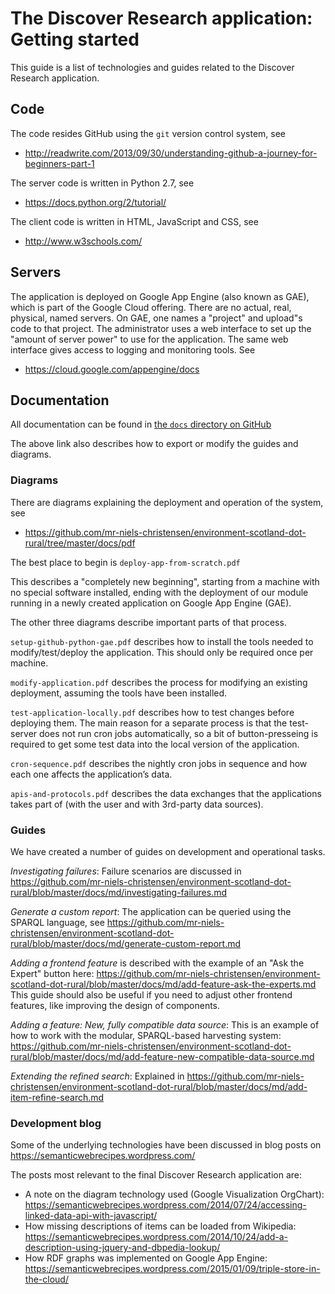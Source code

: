 The Discover Research application: Getting started
==================================================

This guide is a list of technologies and guides related to the Discover Research application.

## Code

The code resides GitHub using the `git` version control system, see
- http://readwrite.com/2013/09/30/understanding-github-a-journey-for-beginners-part-1

The server code is written in Python 2.7, see
- https://docs.python.org/2/tutorial/

The client code is written in HTML, JavaScript and CSS, see
- http://www.w3schools.com/

## Servers

The application is deployed on Google App Engine (also known as GAE), which is part of the Google Cloud offering. There are no actual, real, physical, named servers. On GAE, one names a "project" and upload"s code to that project. The administrator uses a web interface to set up the "amount of server power" to use for the application. The same web interface gives access to logging and monitoring tools. See
- https://cloud.google.com/appengine/docs

## Documentation

All documentation can be found in [the `docs` directory on GitHub](https://github.com/mr-niels-christensen/environment-scotland-dot-rural/tree/master/docs)

The above link also describes how to export or modify the guides and diagrams.

### Diagrams

There are diagrams explaining the deployment and operation of the system, see
- https://github.com/mr-niels-christensen/environment-scotland-dot-rural/tree/master/docs/pdf

The best place to begin is `deploy-app-from-scratch.pdf`

This describes a "completely new beginning", starting from a machine with no special software installed, ending with the deployment of our module running in a newly created application on Google App Engine (GAE).

The other three diagrams describe important parts of that process.

`setup-github-python-gae.pdf` describes how to install the tools needed to modify/test/deploy the application. This should only be required once per machine.

`modify-application.pdf` describes the process for modifying an existing deployment, assuming the tools have been installed.

`test-application-locally.pdf` describes how to test changes before deploying them. The main reason for a separate process is that the test-server does not run cron jobs automatically, so a bit of button-presseing is required to get some test data into the local version of the application.

`cron-sequence.pdf` describes the nightly cron jobs in sequence and how each one affects the application’s data.

`apis-and-protocols.pdf` describes the data exchanges that the applications takes part of (with the user and with 3rd-party data sources).

### Guides

We have created a number of guides on development and operational tasks.

_Investigating failures_: Failure scenarios are discussed in https://github.com/mr-niels-christensen/environment-scotland-dot-rural/blob/master/docs/md/investigating-failures.md

_Generate a custom report_: The application can be queried using the SPARQL language, see https://github.com/mr-niels-christensen/environment-scotland-dot-rural/blob/master/docs/md/generate-custom-report.md

_Adding a frontend feature_ is described with the example of an "Ask the Expert" button here: https://github.com/mr-niels-christensen/environment-scotland-dot-rural/blob/master/docs/md/add-feature-ask-the-experts.md
This guide should also be useful if you need to adjust other frontend features, like improving the design of components.

_Adding a feature: New, fully compatible data source_: This is an example of how to work with the modular, SPARQL-based harvesting system: https://github.com/mr-niels-christensen/environment-scotland-dot-rural/blob/master/docs/md/add-feature-new-compatible-data-source.md

_Extending the refined search_: Explained in https://github.com/mr-niels-christensen/environment-scotland-dot-rural/blob/master/docs/md/add-item-refine-search.md

### Development blog

Some of the underlying technologies have been discussed in blog posts on https://semanticwebrecipes.wordpress.com/

The posts most relevant to the final Discover Research application are:
- A note on the diagram technology used (Google Visualization OrgChart): https://semanticwebrecipes.wordpress.com/2014/07/24/accessing-linked-data-api-with-javascript/
- How missing descriptions of items can be loaded from Wikipedia: https://semanticwebrecipes.wordpress.com/2014/10/24/add-a-description-using-jquery-and-dbpedia-lookup/
- How RDF graphs was implemented on Google App Engine: https://semanticwebrecipes.wordpress.com/2015/01/09/triple-store-in-the-cloud/

